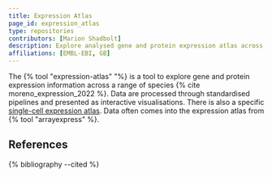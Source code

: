 ```yaml
---
title: Expression Atlas
page_id: expression_atlas
type: repositories
contributors: [Marion Shadbolt]
description: Explore analysed gene and protein expression atlas across many species.
affiliations: [EMBL-EBI, GB]
---
```


The {% tool "expression-atlas" "%} is a tool to explore gene and protein expression information across a range of species {% cite moreno_expression_2022 %}. Data are processed through standardised pipelines and presented as interactive visualisations. There is also a specific [single-cell expression atlas](https://www.ebi.ac.uk/gxa/sc/home). Data often comes into the expression atlas from {% tool "arrayexpress" %}.

## References

{% bibliography --cited %}